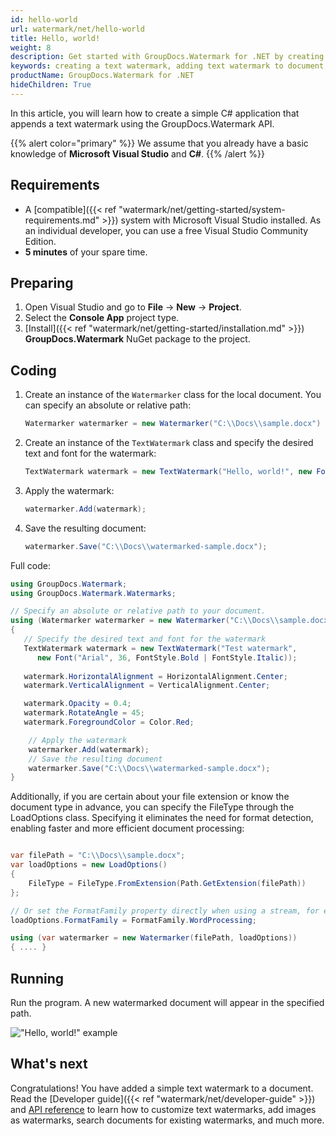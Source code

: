 ```yaml
---
id: hello-world
url: watermark/net/hello-world
title: Hello, world!
weight: 8
description: Get started with GroupDocs.Watermark for .NET by creating and running a minimal example.
keywords: creating a text watermark, adding text watermark to document, C# 
productName: GroupDocs.Watermark for .NET
hideChildren: True
---
```

In this article, you will learn how to create a simple C# application that appends a text watermark using the GroupDocs.Watermark API. 

{{% alert color="primary" %}} 
We assume that you already have a basic knowledge of **Microsoft Visual Studio** and **C#**.
{{% /alert %}}

## Requirements

- A [compatible]({{< ref "watermark/net/getting-started/system-requirements.md" >}}) system with Microsoft Visual Studio installed. As an individual developer, you can use a free Visual Studio Community Edition.
- **5 minutes** of your spare time.

## Preparing

1. Open Visual Studio and go to **File** -> **New** -> **Project**.
2. Select the **Console App** project type.
3. [Install]({{< ref "watermark/net/getting-started/installation.md" >}}) **GroupDocs.Watermark** NuGet package to the project.

## Coding

1. Create an instance of the `Watermarker` class for the local document. You can specify an absolute or relative path:
   ```csharp
   Watermarker watermarker = new Watermarker("C:\\Docs\\sample.docx")
   ```
2. Create an instance of the `TextWatermark` class and specify the desired text and font for the watermark:
   ```csharp
   TextWatermark watermark = new TextWatermark("Hello, world!", new Font("Arial", 36));
   ```
3. Apply the watermark:
   ```csharp
   watermarker.Add(watermark);
   ```
4. Save the resulting document:
   ```csharp
   watermarker.Save("C:\\Docs\\watermarked-sample.docx");
   ```

Full code:

```csharp
using GroupDocs.Watermark;
using GroupDocs.Watermark.Watermarks;

// Specify an absolute or relative path to your document.
using (Watermarker watermarker = new Watermarker("C:\\Docs\\sample.docx"))
{
   // Specify the desired text and font for the watermark
   TextWatermark watermark = new TextWatermark("Test watermark", 
      new Font("Arial", 36, FontStyle.Bold | FontStyle.Italic));
      
   watermark.HorizontalAlignment = HorizontalAlignment.Center;
   watermark.VerticalAlignment = VerticalAlignment.Center;

   watermark.Opacity = 0.4;
   watermark.RotateAngle = 45;
   watermark.ForegroundColor = Color.Red;

    // Apply the watermark
    watermarker.Add(watermark);
    // Save the resulting document
    watermarker.Save("C:\\Docs\\watermarked-sample.docx");
}
```

Additionally, if you are certain about your file extension or know the document type in advance, you can specify the FileType through the LoadOptions class. Specifying it eliminates the need for format detection, enabling faster and more efficient document processing:

```csharp

var filePath = "C:\\Docs\\sample.docx";
var loadOptions = new LoadOptions()
{
    FileType = FileType.FromExtension(Path.GetExtension(filePath))
};

// Or set the FormatFamily property directly when using a stream, for example:
loadOptions.FormatFamily = FormatFamily.WordProcessing;

using (var watermarker = new Watermarker(filePath, loadOptions))
{ .... }

```

## Running

Run the program. A new watermarked document will appear in the specified path.

!["Hello, world!" example](/watermark/net/images/hello-world.png)

## What's next

Congratulations! You have added a simple text watermark to a document. Read the [Developer guide]({{< ref "watermark/net/developer-guide" >}}) and [API reference](https://reference.groupdocs.com/watermark/net/) to learn how to customize text watermarks, add images as watermarks, search documents for existing watermarks, and much more.
